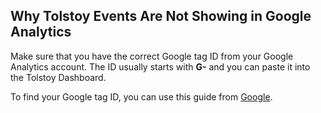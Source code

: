 ## Why Tolstoy Events Are Not Showing in Google Analytics

Make sure that you have the correct Google tag ID from your Google Analytics account. The ID usually starts with **G-** and you can paste it into the Tolstoy Dashboard.

To find your Google tag ID, you can use this guide from [Google](https://support.google.com/analytics/answer/9539598).
